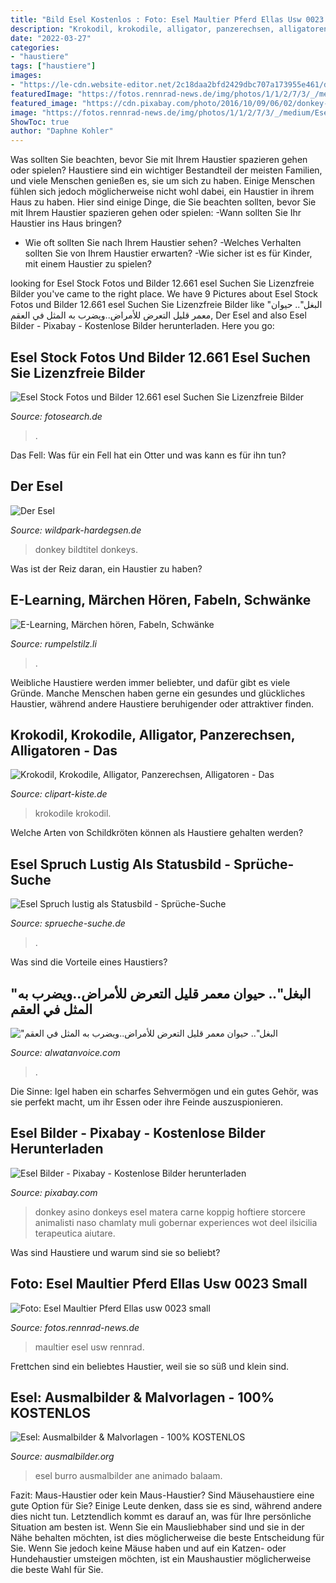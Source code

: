 ```yaml
---
title: "Bild Esel Kostenlos : Foto: Esel Maultier Pferd Ellas Usw 0023 Small"
description: "Krokodil, krokodile, alligator, panzerechsen, alligatoren"
date: "2022-03-27"
categories:
- "haustiere"
tags: ["haustiere"]
images:
- "https://le-cdn.website-editor.net/2c18daa2bfd2429dbc707a173955e461/dms3rep/multi/opt/shutterstock_796835641-1920w.jpg"
featuredImage: "https://fotos.rennrad-news.de/img/photos/1/1/2/7/3/_/medium/Esel_Maultier_Pferd_Ellas_usw_0023_small.jpg?0"
featured_image: "https://cdn.pixabay.com/photo/2016/10/09/06/02/donkey-1725232__480.jpg"
image: "https://fotos.rennrad-news.de/img/photos/1/1/2/7/3/_/medium/Esel_Maultier_Pferd_Ellas_usw_0023_small.jpg?0"
ShowToc: true
author: "Daphne Kohler"
---
```



Was sollten Sie beachten, bevor Sie mit Ihrem Haustier spazieren gehen oder spielen?
Haustiere sind ein wichtiger Bestandteil der meisten Familien, und viele Menschen genießen es, sie um sich zu haben. Einige Menschen fühlen sich jedoch möglicherweise nicht wohl dabei, ein Haustier in ihrem Haus zu haben. Hier sind einige Dinge, die Sie beachten sollten, bevor Sie mit Ihrem Haustier spazieren gehen oder spielen:
-Wann sollten Sie Ihr Haustier ins Haus bringen?
- Wie oft sollten Sie nach Ihrem Haustier sehen?
-Welches Verhalten sollten Sie von Ihrem Haustier erwarten?
-Wie sicher ist es für Kinder, mit einem Haustier zu spielen?

	

		
looking for Esel Stock Fotos und Bilder 12.661 esel Suchen Sie Lizenzfreie Bilder you've came to the right place. We have 9 Pictures about Esel Stock Fotos und Bilder 12.661 esel Suchen Sie Lizenzfreie Bilder like &quot;البغل&quot;.. حيوان معمر قليل التعرض للأمراض..ويضرب به المثل في العقم, Der Esel and also Esel Bilder - Pixabay - Kostenlose Bilder herunterladen. Here you go:
		
    
## Esel Stock Fotos Und Bilder 12.661 Esel Suchen Sie Lizenzfreie Bilder

<img loading=lazy src="https://cdn-grid.fotosearch.com/CSP/CSP956/esel-stock-foto__k9563962.jpg" onerror="this.onerror=null;this.src='https://tse4.mm.bing.net/th?id=OIP.LIBpEt0pDiMYUSt7CUPLRgAAAA&amp;pid=15.1';" alt="Esel Stock Fotos und Bilder 12.661 esel Suchen Sie Lizenzfreie Bilder">

_Source: fotosearch.de_

>. 

	

Das Fell: Was für ein Fell hat ein Otter und was kann es für ihn tun?

    
## Der Esel

<img loading=lazy src="https://le-cdn.website-editor.net/2c18daa2bfd2429dbc707a173955e461/dms3rep/multi/opt/shutterstock_796835641-1920w.jpg" onerror="this.onerror=null;this.src='https://tse4.mm.bing.net/th?id=OIP.sAttHo_G-J_c0L3eJsrBuQHaE8&amp;pid=15.1';" alt="Der Esel">

_Source: wildpark-hardegsen.de_

>donkey bildtitel donkeys. 

	

Was ist der Reiz daran, ein Haustier zu haben?

    
## E-Learning, Märchen Hören, Fabeln, Schwänke

<img loading=lazy src="http://www.rumpelstilz.li/img/uploaded/Bilder_allgemein/aesop1.jpg" onerror="this.onerror=null;this.src='https://tse2.mm.bing.net/th?id=OIP.jkX8AWDAE11t60PgH6ey_wHaJi&amp;pid=15.1';" alt="E-Learning, Märchen hören, Fabeln, Schwänke">

_Source: rumpelstilz.li_

>. 

	

Weibliche Haustiere werden immer beliebter, und dafür gibt es viele Gründe. Manche Menschen haben gerne ein gesundes und glückliches Haustier, während andere Haustiere beruhigender oder attraktiver finden.

    
## Krokodil, Krokodile, Alligator, Panzerechsen, Alligatoren - Das

<img loading=lazy src="https://www.clipart-kiste.de/archiv/Tiere/Krokodile/krokodil_05.gif" onerror="this.onerror=null;this.src='https://tse2.mm.bing.net/th?id=OIP.s7S7qtKi4qkJZxubWQg9iAHaDh&amp;pid=15.1';" alt="Krokodil, Krokodile, Alligator, Panzerechsen, Alligatoren - Das">

_Source: clipart-kiste.de_

>krokodile krokodil. 

	

Welche Arten von Schildkröten können als Haustiere gehalten werden?

    
## Esel Spruch Lustig Als Statusbild - Sprüche-Suche

<img loading=lazy src="https://www.sprueche-suche.de/wp-content/uploads/2020/03/esel-spruch-lustig-als-statusbild.jpg" onerror="this.onerror=null;this.src='https://tse2.mm.bing.net/th?id=OIP.NYHgjOv-g-kNMLVuh1sfqAHaFO&amp;pid=15.1';" alt="Esel Spruch lustig als Statusbild - Sprüche-Suche">

_Source: sprueche-suche.de_

>. 

	

Was sind die Vorteile eines Haustiers?

    
## &quot;البغل&quot;.. حيوان معمر قليل التعرض للأمراض..ويضرب به المثل في العقم

<img loading=lazy src="http://images.alwatanvoice.com/news/images/3909761088.jpg" onerror="this.onerror=null;this.src='https://tse1.mm.bing.net/th?id=OIP.LDVZDf1Jbfeyd_7YpYgCOAHaG9&amp;pid=15.1';" alt="&quot;البغل&quot;.. حيوان معمر قليل التعرض للأمراض..ويضرب به المثل في العقم">

_Source: alwatanvoice.com_

>. 

	

Die Sinne: Igel haben ein scharfes Sehvermögen und ein gutes Gehör, was sie perfekt macht, um ihr Essen oder ihre Feinde auszuspionieren.

    
## Esel Bilder - Pixabay - Kostenlose Bilder Herunterladen

<img loading=lazy src="https://cdn.pixabay.com/photo/2016/10/09/06/02/donkey-1725232__480.jpg" onerror="this.onerror=null;this.src='https://tse3.mm.bing.net/th?id=OIP.nFD70OT1P-5OmQik0itHHgHaFS&amp;pid=15.1';" alt="Esel Bilder - Pixabay - Kostenlose Bilder herunterladen">

_Source: pixabay.com_

>donkey asino donkeys esel matera carne koppig hoftiere storcere animalisti naso chamlaty muli gobernar experiences wot deel ilsicilia terapeutica aiutare. 

	

Was sind Haustiere und warum sind sie so beliebt?

    
## Foto: Esel Maultier Pferd Ellas Usw 0023 Small

<img loading=lazy src="https://fotos.rennrad-news.de/img/photos/1/1/2/7/3/_/medium/Esel_Maultier_Pferd_Ellas_usw_0023_small.jpg?0" onerror="this.onerror=null;this.src='https://tse2.mm.bing.net/th?id=OIP.-b9fagSUMA6BxTEIOxoeCAHaFj&amp;pid=15.1';" alt="Foto: Esel Maultier Pferd Ellas usw 0023 small">

_Source: fotos.rennrad-news.de_

>maultier esel usw rennrad. 

	

Frettchen sind ein beliebtes Haustier, weil sie so süß und klein sind.

    
## Esel: Ausmalbilder &amp; Malvorlagen - 100% KOSTENLOS

<img loading=lazy src="https://www.ausmalbilder.org/data/media/231/esel-ausmalbild-0053-q1.gif" onerror="this.onerror=null;this.src='https://tse3.mm.bing.net/th?id=OIP.rDpvletsPw65d0fqhorBywHaJ3&amp;pid=15.1';" alt="Esel: Ausmalbilder &amp; Malvorlagen - 100% KOSTENLOS">

_Source: ausmalbilder.org_

>esel burro ausmalbilder ane animado balaam. 

	

Fazit: Maus-Haustier oder kein Maus-Haustier?
Sind Mäusehaustiere eine gute Option für Sie? Einige Leute denken, dass sie es sind, während andere dies nicht tun. Letztendlich kommt es darauf an, was für Ihre persönliche Situation am besten ist. Wenn Sie ein Mausliebhaber sind und sie in der Nähe behalten möchten, ist dies möglicherweise die beste Entscheidung für Sie. Wenn Sie jedoch keine Mäuse haben und auf ein Katzen- oder Hundehaustier umsteigen möchten, ist ein Maushaustier möglicherweise die beste Wahl für Sie.

